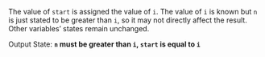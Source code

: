 The value of `start` is assigned the value of `i`. The value of `i` is known but `n` is just stated to be greater than `i`, so it may not directly affect the result. Other variables’ states remain unchanged.

Output State: **`n` must be greater than `i`, `start` is equal to `i`**